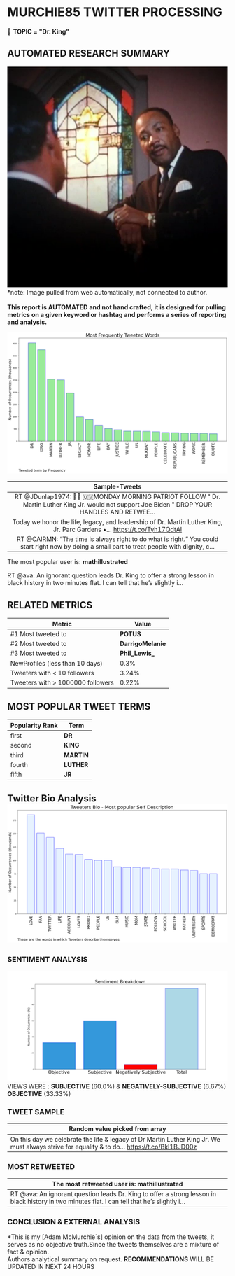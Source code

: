 # MURCHIE85 TWITTER PROCESSING 
&#x1F34E; **TOPIC = "Dr. King"**

## AUTOMATED RESEARCH SUMMARY

![image](assets/2023-01-16hashtagImage.png)*note: Image pulled from web automatically, not connected to author.
<br></br>
<b> This report is AUTOMATED and not hand crafted, it is designed for pulling metrics on a given keyword or hashtag and performs a series of reporting and analysis.</b>



![image](assets/2023-01-16TWEETS.png)



|                **Sample-Tweets**        |
| :-------------: |
| RT @JDunlap1974: 🚂🚂 🇺🇲MONDAY MORNING PATRIOT FOLLOW " Dr. Martin Luther King Jr. would not support Joe Biden " DROP YOUR HANDLES AND RETWEE… |
| Today we honor the life, legacy, and leadership of Dr. Martin Luther King, Jr. Parc Gardens •… https://t.co/Tyh17QdtAl |
| RT @CAIRMN: “The time is always right to do what is right.” You could start right now by doing a small part to treat people with dignity, c… |

The most popular user is: **mathillustrated**
<div class="alert alert-block alert-danger"> RT @ava: An ignorant question leads Dr. King to offer a strong lesson in black history in two minutes flat. I can tell that he’s slightly i…</div>

## RELATED METRICS<br>
| Metric | Value |
| ------------- | ------------- |
| #1 Most tweeted to  | **POTUS** |
| #2 Most tweeted to  | **DarrigoMelanie** |
| #3 Most tweeted to  | **Phil_Lewis_** |
| NewProfiles (less than 10 days) | 0.3%  |
| Tweeters with < 10 followers  | 3.24%|
| Tweeters with > 1000000 followers  | 0.22%  |



## MOST POPULAR TWEET TERMS 


| Popularity Rank  | Term |
| ------------- | ------------- |
| first  | **DR**  |
| second  | **KING**  |
| third  | **MARTIN** |
| fourth  | **LUTHER**  |
| fifth  | **JR**  |


## Twitter Bio Analysis![image](assets/2023-01-16BIO.png)
### SENTIMENT ANALYSIS
![image](assets/2023-01-16sentiment.png)
VIEWS WERE : **SUBJECTIVE**  (60.0%) & **NEGATIVELY-SUBJECTIVE** (6.67%) **OBJECTIVE** (33.33%)

### TWEET SAMPLE 
| Random value picked from array |
| ------------- |
|On this day we celebrate the life &amp; legacy of Dr Martin Luther King Jr. We must always strive for equality &amp; to do… https://t.co/BkI1BJD00z |

### MOST RETWEETED 

| The most retweeted user is: **mathillustrated**  |
| ------------- |
| RT @ava: An ignorant question leads Dr. King to offer a strong lesson in black history in two minutes flat. I can tell that he’s slightly i… |

### CONCLUSION & EXTERNAL ANALYSIS

*This is my [Adam McMurchie`s] opinion on the data from the tweets, it serves as no objective truth.Since the tweets themselves are a mixture of fact & opinion.<br>
Authors analytical summary on request.
**RECOMMENDATIONS** WILL BE UPDATED IN NEXT  24 HOURS <br>